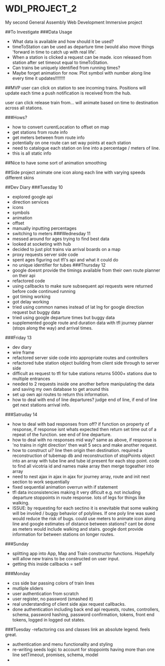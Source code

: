 # WDI_PROJECT_2
My second General Assembly Web Development Immersive project


##To Investigate
###Data Usage
- What data is available and how should it be used?
- timeToStation can be used as departure time (would also move things 'forward in time to catch up with real life'.
- When a station is clicked a request can be made.  icon released from station after set timeout equal to timeToStation.
- Can trains be uniquely identified from running times?
- Maybe forget animation for now.  Plot symbol with number along line every time it updates!!!!!!!!

##MVP
user can click on station to see incoming trains.  Positions will update each time a push notification is received from the hub.

user can click release train from...
will animate based on time to destination across all stations.

###Hows?
- how to convert curentLocation to offset on map
- get stations from route info
- get meters between from route info
- potentially on one route can set way points at each station 
- need to catalogue each station on line into a percentage / meters of line.
- this is all static info

##Nice to have
some sort of animation smoothing

##Side project
animate one icon along each line with varying speeds
different skins

##Dev Diary
###Tuesday 10
- explored google api
- direction services
- icons
- symbols
- animation
- offset
- manually inputting percentages
- switching to meters
###Wednesday 11
- messed around for ages trying to find best data
- looked at socketing with hub
- decided to just plot trains via arrival boards on a map
- proxy requests server side code
- spent ages figuring out tfl's api and what it could do 
- no unique identifier for tubes
###Thursday 12
- google doesnt provide the timings available from their own route planner on their api
- refactored code
- using callbacks to make sure subsequent api requests were returned before code continued running
- got timing working
- got delay working
- tried using common names instead of lat lng for google direction request but buggy data
- tried using google departure times but buggy data
- supplemented google route and duration data with tfl journey planner (stops along the way) and arrival times.

###Friday 13
- dev diary
- wire frame
- refactored server side code into appropriate routes and controllers
- refactored tube station object building from client side through to server side
- difficult as request to tfl for tube stations returns 5000+ stations due to multiple entrances
- needed to 2 requests inside one another before manipulating the data and saving my own database to get around this
- set up own api routes to return this information.
- how to deal with end of line departures? judge end of line, if end of line get next stations arrival info.

###Satruday 14

- how to deal with bad responses from off? if function on property of response, if response isnt whats expected then return set time out of a repeat of the function.  see end of line departure.
- how to deal with no responses mid way? same as above, if response is 'no trains in right direction' then wait 5 secs and make another request.
- how to construct ui? line then origin then destination. required a reconstruction of tubemap db and reconstruction of stopPoints object into an array with tube line and tube id present for each stop point. code to find all vicotria id and names make array then merge togeather into array
- need to nest ajax in ajax in ajax for journey array, route and init next section to work sequentially
- fixed sequential animation overrun with if statement
- tfl data inconsistencies making it very dificult e.g. not including departure stoppoints in route response. lots of legs for things like walking.
- ISSUE: by requesting for each sectino it is enevitable that some walking will be involed / buggy behavior of polylines.  If one poly line was sued would reduce the risk of bugs.  could use meters to animate icon along line and google estimates of distance between stations? cant be done as meters would include walking and stairs.  google dont provide information for between stations on longer routes.

###Sunday
- splitting app into App, Map and Train constructor functions. Hopefully will allow new trains to be constructed on user input.
- getting this inside callbacks = self

###Monday

- css side bar passing colors of train lines
- mutliple sliders
- user authentication from scratch 
- user register, no password (smashed it)
- real understanding of client side ajax request callbacks.
- done authentication including back end api requests, routes, controllers, schema, password hashing, password confirmation, tokens, front end tokens, logged in logged out states.

###Tuesday
-refactoring css and classes link an absolute legend.  feels great.
- authentication and menu functionality and styling
- re-writing seeds logic to account for stoppoints having more than one line setTimeout, promises, schema, model
- 